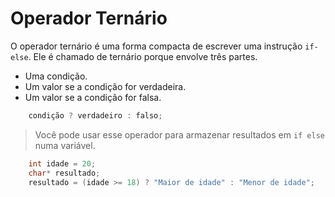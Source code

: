 # Operador Ternário

O operador ternário é uma forma compacta de escrever uma instrução ``if-else``. Ele é chamado de ternário porque envolve três partes.

- Uma condição.
- Um valor se a condição for verdadeira.
- Um valor se a condição for falsa.

```c
    condição ? verdadeiro : falso;
```
> Você pode usar esse operador para armazenar resultados em `if else` numa variável.

```c
    int idade = 20;
    char* resultado;
    resultado = (idade >= 18) ? "Maior de idade" : "Menor de idade";
```